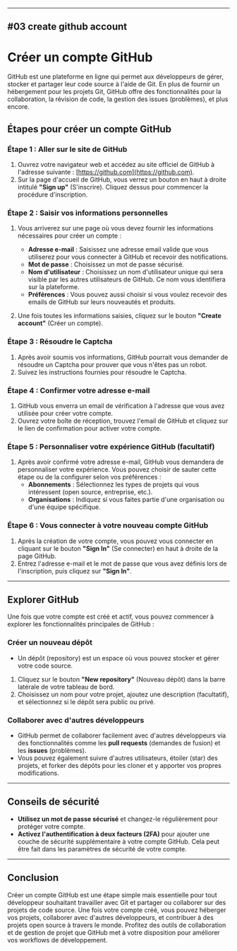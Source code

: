 -----------------------------------
#03 create github account
-----------------------------------

# **Créer un compte GitHub**

GitHub est une plateforme en ligne qui permet aux développeurs de gérer, stocker et partager leur code source à l'aide de Git. En plus de fournir un hébergement pour les projets Git, GitHub offre des fonctionnalités pour la collaboration, la révision de code, la gestion des issues (problèmes), et plus encore.

## **Étapes pour créer un compte GitHub**

### Étape 1 : Aller sur le site de GitHub
1. Ouvrez votre navigateur web et accédez au site officiel de GitHub à l'adresse suivante : [https://github.com](https://github.com).
2. Sur la page d'accueil de GitHub, vous verrez un bouton en haut à droite intitulé **"Sign up"** (S'inscrire). Cliquez dessus pour commencer la procédure d'inscription.

### Étape 2 : Saisir vos informations personnelles
1. Vous arriverez sur une page où vous devez fournir les informations nécessaires pour créer un compte :
   - **Adresse e-mail** : Saisissez une adresse email valide que vous utiliserez pour vous connecter à GitHub et recevoir des notifications.
   - **Mot de passe** : Choisissez un mot de passe sécurisé.
   - **Nom d'utilisateur** : Choisissez un nom d'utilisateur unique qui sera visible par les autres utilisateurs de GitHub. Ce nom vous identifiera sur la plateforme.
   - **Préférences** : Vous pouvez aussi choisir si vous voulez recevoir des emails de GitHub sur leurs nouveautés et produits.

2. Une fois toutes les informations saisies, cliquez sur le bouton **"Create account"** (Créer un compte).

### Étape 3 : Résoudre le Captcha
1. Après avoir soumis vos informations, GitHub pourrait vous demander de résoudre un Captcha pour prouver que vous n'êtes pas un robot.
2. Suivez les instructions fournies pour résoudre le Captcha.

### Étape 4 : Confirmer votre adresse e-mail
1. GitHub vous enverra un email de vérification à l'adresse que vous avez utilisée pour créer votre compte. 
2. Ouvrez votre boîte de réception, trouvez l'email de GitHub et cliquez sur le lien de confirmation pour activer votre compte.

### Étape 5 : Personnaliser votre expérience GitHub (facultatif)
1. Après avoir confirmé votre adresse e-mail, GitHub vous demandera de personnaliser votre expérience. Vous pouvez choisir de sauter cette étape ou de la configurer selon vos préférences :
   - **Abonnements** : Sélectionnez les types de projets qui vous intéressent (open source, entreprise, etc.).
   - **Organisations** : Indiquez si vous faites partie d'une organisation ou d'une équipe spécifique.

### Étape 6 : Vous connecter à votre nouveau compte GitHub
1. Après la création de votre compte, vous pouvez vous connecter en cliquant sur le bouton **"Sign In"** (Se connecter) en haut à droite de la page GitHub.
2. Entrez l'adresse e-mail et le mot de passe que vous avez définis lors de l'inscription, puis cliquez sur **"Sign In"**.

---

## **Explorer GitHub**

Une fois que votre compte est créé et actif, vous pouvez commencer à explorer les fonctionnalités principales de GitHub :

### Créer un nouveau dépôt
- Un dépôt (repository) est un espace où vous pouvez stocker et gérer votre code source.
1. Cliquez sur le bouton **"New repository"** (Nouveau dépôt) dans la barre latérale de votre tableau de bord.
2. Choisissez un nom pour votre projet, ajoutez une description (facultatif), et sélectionnez si le dépôt sera public ou privé.

### Collaborer avec d'autres développeurs
- GitHub permet de collaborer facilement avec d'autres développeurs via des fonctionnalités comme les **pull requests** (demandes de fusion) et les **issues** (problèmes).
- Vous pouvez également suivre d'autres utilisateurs, étoiler (star) des projets, et forker des dépôts pour les cloner et y apporter vos propres modifications.

---

## **Conseils de sécurité**
- **Utilisez un mot de passe sécurisé** et changez-le régulièrement pour protéger votre compte.
- **Activez l'authentification à deux facteurs (2FA)** pour ajouter une couche de sécurité supplémentaire à votre compte GitHub. Cela peut être fait dans les paramètres de sécurité de votre compte.

---

## **Conclusion**

Créer un compte GitHub est une étape simple mais essentielle pour tout développeur souhaitant travailler avec Git et partager ou collaborer sur des projets de code source. Une fois votre compte créé, vous pouvez héberger vos projets, collaborer avec d'autres développeurs, et contribuer à des projets open source à travers le monde. Profitez des outils de collaboration et de gestion de projet que GitHub met à votre disposition pour améliorer vos workflows de développement.

